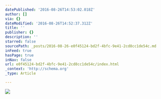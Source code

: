 ```yaml
---
datePublished: '2016-08-26T14:53:02.018Z'
author: []
via: {}
dateModified: '2016-08-26T14:52:37.312Z'
title: ''
publisher: {}
description: ''
starred: false
sourcePath: _posts/2016-08-26-e0f45124-bd2f-4bfc-9e41-2cd8cc1de54c.md
inFeed: true
hasPage: true
inNav: false
url: e0f45124-bd2f-4bfc-9e41-2cd8cc1de54c/index.html
_context: 'http://schema.org'
_type: Article

---
```

![](https://the-grid-user-content.s3-us-west-2.amazonaws.com/5c2c7ae1-4810-43f2-954b-a93f5e2a465a.jpg)